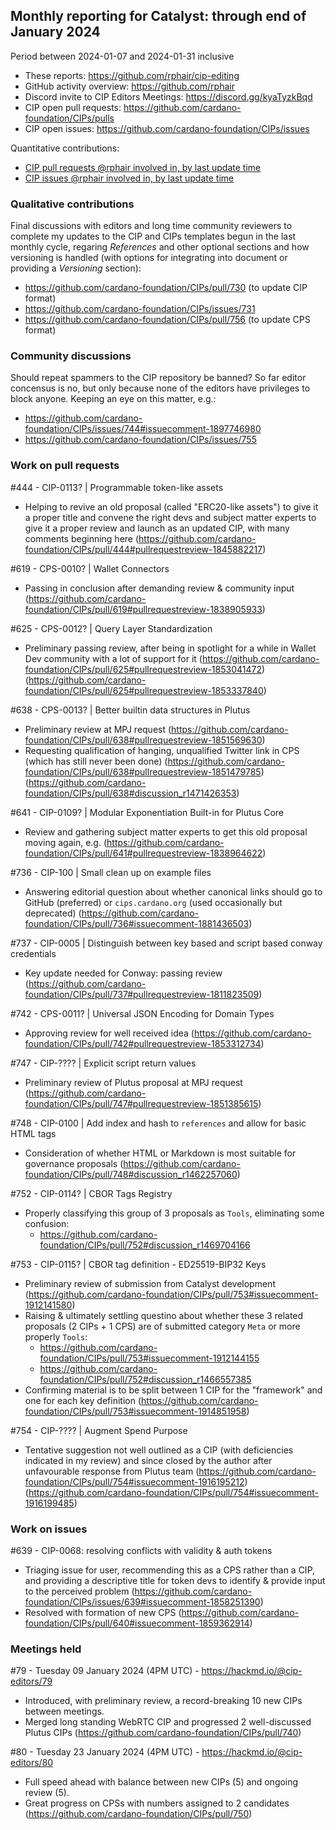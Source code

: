 ## Monthly reporting for Catalyst: through end of January 2024

Period between 2024-01-07 and 2024-01-31 inclusive

- These reports: https://github.com/rphair/cip-editing
- GitHub activity overview: https://github.com/rphair
- Discord invite to CIP Editors Meetings: https://discord.gg/kyaTyzkBqd
- CIP open pull requests: https://github.com/cardano-foundation/CIPs/pulls
- CIP open issues: https://github.com/cardano-foundation/CIPs/issues

Quantitative contributions:
- [CIP pull requests @rphair involved in, by last update time](https://github.com/cardano-foundation/CIPs/pulls?q=is%3Apr+involves%3Arphair+sort%3Aupdated-desc)
- [CIP issues @rphair involved in, by last update time](https://github.com/cardano-foundation/CIPs/issues?q=is%3Aissue+involves%3Arphair+sort%3Aupdated-desc)

### Qualitative contributions

Final discussions with editors and long time community reviewers to complete my updates to the CIP and CIPs templates begun in the last monthly cycle, regaring _References_ and other optional sections and how versioning is handled (with options for integrating into document or providing a _Versioning_ section):
- https://github.com/cardano-foundation/CIPs/pull/730 (to update CIP format)
- https://github.com/cardano-foundation/CIPs/issues/731
- https://github.com/cardano-foundation/CIPs/pull/756 (to update CPS format)

### Community discussions

Should repeat spammers to the CIP repository be banned?  So far editor concensus is no, but only because none of the editors have privileges to block anyone.  Keeping an eye on this matter, e.g.:
- https://github.com/cardano-foundation/CIPs/issues/744#issuecomment-1897746980
- https://github.com/cardano-foundation/CIPs/issues/755

### Work on pull requests

#444 - CIP-0113? | Programmable token-like assets
- Helping to revive an old proposal (called "ERC20-like assets") to give it a proper title and convene the right devs and subject matter experts to give it a proper review and launch as an updated CIP, with many comments beginning here (https://github.com/cardano-foundation/CIPs/pull/444#pullrequestreview-1845882217)

#619 - CPS-0010? | Wallet Connectors 
- Passing in conclusion after demanding review & community input (https://github.com/cardano-foundation/CIPs/pull/619#pullrequestreview-1838905933)

#625 - CPS-0012? | Query Layer Standardization
- Preliminary passing review, after being in spotlight for a while in Wallet Dev community with a lot of support for it (https://github.com/cardano-foundation/CIPs/pull/625#pullrequestreview-1853041472) (https://github.com/cardano-foundation/CIPs/pull/625#pullrequestreview-1853337840)

#638 - CPS-0013? | Better builtin data structures in Plutus
- Preliminary review at MPJ request (https://github.com/cardano-foundation/CIPs/pull/638#pullrequestreview-1851569630)
- Requesting qualification of hanging, unqualified Twitter link in CPS (which has still never been done) (https://github.com/cardano-foundation/CIPs/pull/638#pullrequestreview-1851479785) (https://github.com/cardano-foundation/CIPs/pull/638#discussion_r1471426353)

#641 - CIP-0109? | Modular Exponentiation Built-in for Plutus Core
- Review and gathering subject matter experts to get this old proposal moving again, e.g. (https://github.com/cardano-foundation/CIPs/pull/641#pullrequestreview-1838964622)

#736 - CIP-100 | Small clean up on example files
- Answering editorial question about whether canonical links should go to GitHub (preferred) or `cips.cardano.org` (used occasionally but deprecated) (https://github.com/cardano-foundation/CIPs/pull/736#issuecomment-1881436503)

#737 - CIP-0005 | Distinguish between key based and script based conway credentials
- Key update needed for Conway: passing review (https://github.com/cardano-foundation/CIPs/pull/737#pullrequestreview-1811823509)

#742 - CPS-0011? | Universal JSON Encoding for Domain Types
- Approving review for well received idea (https://github.com/cardano-foundation/CIPs/pull/742#pullrequestreview-1853312734)

#747 - CIP-???? | Explicit script return values
- Preliminary review of Plutus proposal at MPJ request (https://github.com/cardano-foundation/CIPs/pull/747#pullrequestreview-1851385615)

#748 - CIP-0100 | Add index and hash to `references` and allow for basic HTML tags
- Consideration of whether HTML or Markdown is most suitable for governance proposals (https://github.com/cardano-foundation/CIPs/pull/748#discussion_r1462257060)

#752 - CIP-0114? | CBOR Tags Registry
- Properly classifying this group of 3 proposals as `Tools`, eliminating some confusion:
  - https://github.com/cardano-foundation/CIPs/pull/752#discussion_r1469704166

#753 - CIP-0115? | CBOR tag definition - ED25519-BIP32 Keys
- Preliminary review of submission from Catalyst development (https://github.com/cardano-foundation/CIPs/pull/753#issuecomment-1912141580)
- Raising & ultimately settling questino about whether these 3 related proposals (2 CIPs + 1 CPS) are of submitted category `Meta` or more properly `Tools`:
  - https://github.com/cardano-foundation/CIPs/pull/753#issuecomment-1912144155
  - https://github.com/cardano-foundation/CIPs/pull/752#discussion_r1466557385
- Confirming material is to be split between 1 CIP for the "framework" and one for each key definition (https://github.com/cardano-foundation/CIPs/pull/753#issuecomment-1914851958)

#754 - CIP-???? | Augment Spend Purpose
- Tentative suggestion not well outlined as a CIP (with deficiencies indicated in my review) and since closed by the author after unfavourable response from Plutus team (https://github.com/cardano-foundation/CIPs/pull/754#issuecomment-1916195212) (https://github.com/cardano-foundation/CIPs/pull/754#issuecomment-1916199485)

### Work on issues

#639 - CIP-0068: resolving conflicts with validity & auth tokens

- Triaging issue for user, recommending this as a CPS rather than a CIP,
  and providing a descriptive title for token devs to identify & provide
  input to the perceived problem
  (https://github.com/cardano-foundation/CIPs/issues/639#issuecomment-1858251390)
- Resolved with formation of new CPS
  (https://github.com/cardano-foundation/CIPs/pull/640#issuecomment-1859362914)

### Meetings held

#79 - Tuesday 09 January 2024 (4PM UTC) - https://hackmd.io/@cip-editors/79

- Introduced, with preliminary review, a record-breaking 10 new CIPs between meetings.
- Merged long standing WebRTC CIP and progressed 2 well-discussed Plutus CIPs (https://github.com/cardano-foundation/CIPs/pull/740)

#80 - Tuesday 23 January 2024 (4PM UTC) - https://hackmd.io/@cip-editors/80
- Full speed ahead with balance between new CIPs (5) and ongoing review (5).
- Great progress on CPSs with numbers assigned to 2 candidates (https://github.com/cardano-foundation/CIPs/pull/750)
